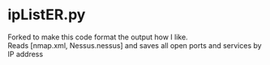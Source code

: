 # ipListER.py
Forked to make this code format the output how I like.  
Reads [nmap.xml, Nessus.nessus] and saves all open ports and services by IP address
